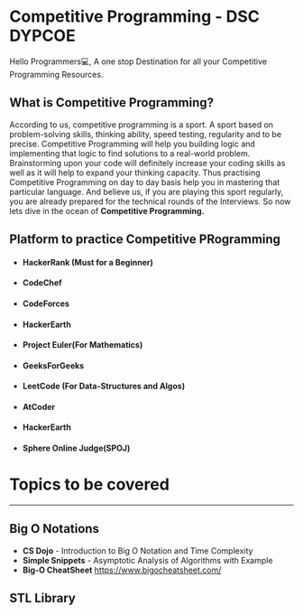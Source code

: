 # Competitive Programming - DSC DYPCOE

Hello Programmers💻,
A one stop Destination for all your Competitive Programming Resources.

## What is Competitive Programming?
According to us, competitive programming is a sport. A sport based on problem-solving skills, thinking ability, speed testing, regularity and to be precise. Competitive Programming will help you building logic and implementing that logic to find solutions to a real-world problem. Brainstorming upon your code will definitely increase your coding skills as well as it will help to expand your thinking capacity. Thus practising Competitive Programming on day to day basis help you in mastering that particular language. And believe us, if you are playing this sport regularly, you are already prepared for the technical rounds of the Interviews. So now lets dive in the ocean of **Competitive Programming.**

## Platform to practice Competitive PRogramming

- #### HackerRank (Must for a Beginner)
- #### CodeChef 
- #### CodeForces
- #### HackerEarth
- #### Project Euler(For Mathematics)
- #### GeeksForGeeks
- #### LeetCode (For Data-Structures and Algos)
- #### AtCoder
- #### HackerEarth
- #### Sphere Online Judge(SPOJ)


# Topics to be covered

----
## Big O Notations

 - **CS Dojo** - Introduction to Big O Notation and Time Complexity
 - **Simple Snippets** - Asymptotic Analysis of Algorithms with Example
 - **Big-O CheatSheet** https://www.bigocheatsheet.com/

## STL Library

